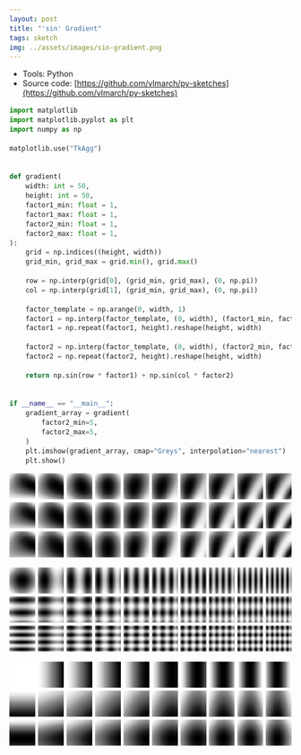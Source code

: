 ```yaml
---
layout: post
title: "'sin' Gradient"
tags: sketch
img: ../assets/images/sin-gradient.png
---
```


- Tools: Python
- Source code: [https://github.com/vlmarch/py-sketches](https://github.com/vlmarch/py-sketches)

```python
import matplotlib
import matplotlib.pyplot as plt
import numpy as np

matplotlib.use("TkAgg")


def gradient(
    width: int = 50,
    height: int = 50,
    factor1_min: float = 1,
    factor1_max: float = 1,
    factor2_min: float = 1,
    factor2_max: float = 1,
):
    grid = np.indices((height, width))
    grid_min, grid_max = grid.min(), grid.max()

    row = np.interp(grid[0], (grid_min, grid_max), (0, np.pi))
    col = np.interp(grid[1], (grid_min, grid_max), (0, np.pi))

    factor_template = np.arange(0, width, 1)
    factor1 = np.interp(factor_template, (0, width), (factor1_min, factor1_max))
    factor1 = np.repeat(factor1, height).reshape(height, width)

    factor2 = np.interp(factor_template, (0, width), (factor2_min, factor2_max))
    factor2 = np.repeat(factor2, height).reshape(height, width)

    return np.sin(row * factor1) + np.sin(col * factor2)


if __name__ == "__main__":
    gradient_array = gradient(
        factor2_min=5,
        factor2_max=5,
    )
    plt.imshow(gradient_array, cmap="Greys", interpolation="nearest")
    plt.show()
```

![sin-gradient1](../assets/images/sin-gradient1.png)

![sin-gradient3](../assets/images/sin-gradient3.png)

![sin-gradient2](../assets/images/sin-gradient2.png)
